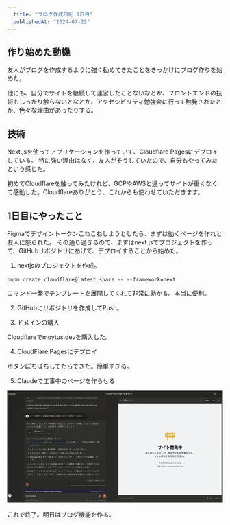 ```yaml
---
  title: "ブログ作成日記 1日目"
  publishedAt: "2024-07-22"
---
```


## 作り始めた動機

友人がブログを作成するように強く勧めてきたことをきっかけにブログ作りを始めた。

他にも、自分でサイトを継続して運営したことないなとか、フロントエンドの技術もしっかり触らないとなとか、アクセシビリティ勉強会に行って触発されたとか、色々な理由があったりする。

## 技術

Next.jsを使ってアプリケーションを作っていて、Cloudflare Pagesにデプロイしている。
特に強い理由はなく、友人がそうしていたので、自分もやってみたという感じだ。

初めてCloudflareを触ってみたけれど、GCPやAWSと違ってサイトが重くなくて感動した。Cloudflareありがとう、これからも使わせていただきます。

## 1日目にやったこと

Figmaでデザイントークンこねこねしようとしたら、まずは動くページを作れと友人に怒られた。
その通り過ぎるので、まずはnext.jsでプロジェクトを作って、GitHubリポジトリにあげて、デプロイすることから始めた。

1. nextjsのプロジェクトを作成。

`pnpm create cloudflare@latest space -- --framework=next`

コマンド一発でテンプレートを展開してくれて非常に助かる。本当に便利。

2. GitHubにリポジトリを作成してPush。

3. ドメインの購入

Cloudflareでmoytus.devを購入した。

4. CloudFlare Pagesにデプロイ

ボタンぽちぽちしてたらできた。簡単すぎる。

5. Claudeで工事中のページを作らせる

![Claudeで工事中のページを作らせている様子](2024072201.png)

これで終了。明日はブログ機能を作る。
